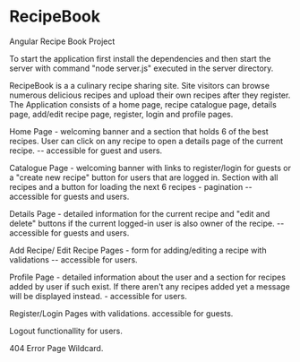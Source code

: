 # RecipeBook
Angular Recipe Book Project

To start the application first install the dependencies and then start the server with command "node server.js" executed in the server directory.


RecipeBook is a a culinary recipe sharing site. Site visitors can browse numerous delicious recipes and upload their own recipes after they register.
The Application consists of a home page, recipe catalogue page, details page, add/edit recipe page, register, login and profile pages.

Home Page - welcoming banner and a section that holds 6 of the best recipes. User can click on any recipe to open a details page of the current recipe. -- accessible for guest and users.

Catalogue Page - welcoming banner with links to register/login for guests or a "create new recipe" button for users that are logged in. Section with all recipes and a button for loading the next 6 recipes - pagination -- accessible for guests and users.

Details Page - detailed information for the current recipe and "edit and delete" buttons if the current logged-in user is also owner of the recipe. -- accessible for guests and users.

Add Recipe/ Edit Recipe Pages - form for adding/editing a recipe with validations -- accessible for users.

Profile Page - detailed information about the user and a section for recipes added by user if such exist. If there aren't any recipes added yet a message will be displayed instead. - accessible for users.

Register/Login Pages with validations. accessible for guests.

Logout functionallity for users.

404 Error Page Wildcard.


